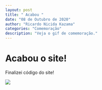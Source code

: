```yaml
---
layout: post
title: " Acabou "
date: "08 de Outubro de 2020"
author: "Ricardo Nicida Kazama"
categories: "Comemoração"
description: "Veja o gif de comemoração."
---
```


# Acabou o site!

Finalizei código do site!


<img src="{{ '/assets/images/acabou.gif' | relative_url }}"> <br><br><br>

